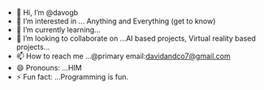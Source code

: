 - 👋 Hi, I’m @davogb
- 👀 I’m interested in ... Anything and Everything (get to know)
- 🌱 I’m currently learning...
- 💞️ I’m looking to collaborate on ...AI based projects, Virtual reality based projects...
- 📫 How to reach me ...@primary email:davidandco7@gmail.com
- 😄 Pronouns: ...HIM
- ⚡ Fun fact: ...Programming is fun.

<!---
davogb/davogb is a ✨ special ✨ repository because its `README.md` (this file) appears on your GitHub profile.
You can click the Preview link to take a look at your changes.
--->
